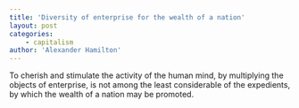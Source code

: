 ```yaml
---
title: 'Diversity of enterprise for the wealth of a nation'
layout: post
categories:
    - capitalism
author: 'Alexander Hamilton'
---
```


To cherish and stimulate the activity of the human mind, by multiplying the objects of enterprise, is not among the least considerable of the expedients, by which the wealth of a nation may be promoted.